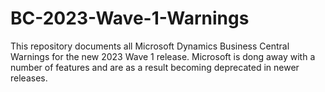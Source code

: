 # BC-2023-Wave-1-Warnings
This repository documents all Microsoft Dynamics Business Central Warnings for the new 2023 Wave 1 release. Microsoft is dong away with a number of features and are as a result becoming deprecated in newer releases. 
